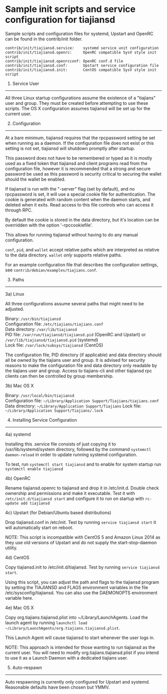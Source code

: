 Sample init scripts and service configuration for tiajiansd
==========================================================

Sample scripts and configuration files for systemd, Upstart and OpenRC
can be found in the contrib/init folder.

    contrib/init/tiajiansd.service:    systemd service unit configuration
    contrib/init/tiajiansd.openrc:     OpenRC compatible SysV style init script
    contrib/init/tiajiansd.openrcconf: OpenRC conf.d file
    contrib/init/tiajiansd.conf:       Upstart service configuration file
    contrib/init/tiajiansd.init:       CentOS compatible SysV style init script

1. Service User
---------------------------------

All three Linux startup configurations assume the existence of a "tiajians" user
and group.  They must be created before attempting to use these scripts.
The OS X configuration assumes tiajiansd will be set up for the current user.

2. Configuration
---------------------------------

At a bare minimum, tiajiansd requires that the rpcpassword setting be set
when running as a daemon.  If the configuration file does not exist or this
setting is not set, tiajiansd will shutdown promptly after startup.

This password does not have to be remembered or typed as it is mostly used
as a fixed token that tiajiansd and client programs read from the configuration
file, however it is recommended that a strong and secure password be used
as this password is security critical to securing the wallet should the
wallet be enabled.

If tiajiansd is run with the "-server" flag (set by default), and no rpcpassword is set,
it will use a special cookie file for authentication. The cookie is generated with random
content when the daemon starts, and deleted when it exits. Read access to this file
controls who can access it through RPC.

By default the cookie is stored in the data directory, but it's location can be overridden
with the option '-rpccookiefile'.

This allows for running tiajiansd without having to do any manual configuration.

`conf`, `pid`, and `wallet` accept relative paths which are interpreted as
relative to the data directory. `wallet` *only* supports relative paths.

For an example configuration file that describes the configuration settings,
see `contrib/debian/examples/tiajians.conf`.

3. Paths
---------------------------------

3a) Linux

All three configurations assume several paths that might need to be adjusted.

Binary:              `/usr/bin/tiajiansd`  
Configuration file:  `/etc/tiajians/tiajians.conf`  
Data directory:      `/var/lib/tiajiansd`  
PID file:            `/var/run/tiajiansd/tiajiansd.pid` (OpenRC and Upstart) or `/var/lib/tiajiansd/tiajiansd.pid` (systemd)  
Lock file:           `/var/lock/subsys/tiajiansd` (CentOS)  

The configuration file, PID directory (if applicable) and data directory
should all be owned by the tiajians user and group.  It is advised for security
reasons to make the configuration file and data directory only readable by the
tiajians user and group.  Access to tiajians-cli and other tiajiansd rpc clients
can then be controlled by group membership.

3b) Mac OS X

Binary:              `/usr/local/bin/tiajiansd`  
Configuration file:  `~/Library/Application Support/Tiajians/tiajians.conf`  
Data directory:      `~/Library/Application Support/Tiajians`
Lock file:           `~/Library/Application Support/Tiajians/.lock`

4. Installing Service Configuration
-----------------------------------

4a) systemd

Installing this .service file consists of just copying it to
/usr/lib/systemd/system directory, followed by the command
`systemctl daemon-reload` in order to update running systemd configuration.

To test, run `systemctl start tiajiansd` and to enable for system startup run
`systemctl enable tiajiansd`

4b) OpenRC

Rename tiajiansd.openrc to tiajiansd and drop it in /etc/init.d.  Double
check ownership and permissions and make it executable.  Test it with
`/etc/init.d/tiajiansd start` and configure it to run on startup with
`rc-update add tiajiansd`

4c) Upstart (for Debian/Ubuntu based distributions)

Drop tiajiansd.conf in /etc/init.  Test by running `service tiajiansd start`
it will automatically start on reboot.

NOTE: This script is incompatible with CentOS 5 and Amazon Linux 2014 as they
use old versions of Upstart and do not supply the start-stop-daemon utility.

4d) CentOS

Copy tiajiansd.init to /etc/init.d/tiajiansd. Test by running `service tiajiansd start`.

Using this script, you can adjust the path and flags to the tiajiansd program by
setting the TIAJIANSD and FLAGS environment variables in the file
/etc/sysconfig/tiajiansd. You can also use the DAEMONOPTS environment variable here.

4e) Mac OS X

Copy org.tiajians.tiajiansd.plist into ~/Library/LaunchAgents. Load the launch agent by
running `launchctl load ~/Library/LaunchAgents/org.tiajians.tiajiansd.plist`.

This Launch Agent will cause tiajiansd to start whenever the user logs in.

NOTE: This approach is intended for those wanting to run tiajiansd as the current user.
You will need to modify org.tiajians.tiajiansd.plist if you intend to use it as a
Launch Daemon with a dedicated tiajians user.

5. Auto-respawn
-----------------------------------

Auto respawning is currently only configured for Upstart and systemd.
Reasonable defaults have been chosen but YMMV.
